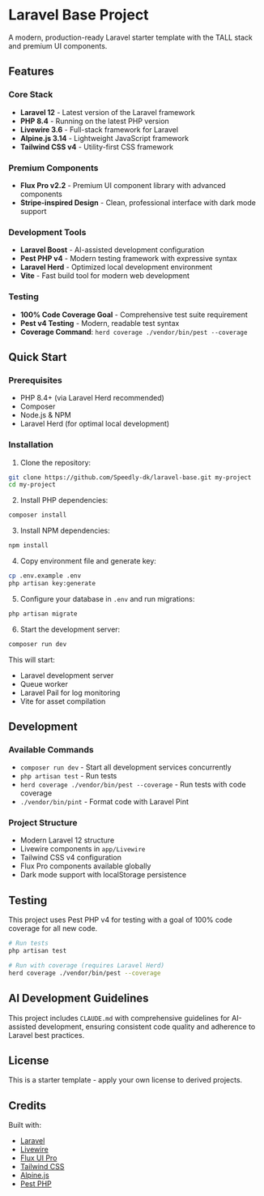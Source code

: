 # Laravel Base Project

A modern, production-ready Laravel starter template with the TALL stack and premium UI components.

## Features

### Core Stack
- **Laravel 12** - Latest version of the Laravel framework
- **PHP 8.4** - Running on the latest PHP version
- **Livewire 3.6** - Full-stack framework for Laravel
- **Alpine.js 3.14** - Lightweight JavaScript framework
- **Tailwind CSS v4** - Utility-first CSS framework

### Premium Components
- **Flux Pro v2.2** - Premium UI component library with advanced components
- **Stripe-inspired Design** - Clean, professional interface with dark mode support

### Development Tools
- **Laravel Boost** - AI-assisted development configuration
- **Pest PHP v4** - Modern testing framework with expressive syntax
- **Laravel Herd** - Optimized local development environment
- **Vite** - Fast build tool for modern web development

### Testing
- **100% Code Coverage Goal** - Comprehensive test suite requirement
- **Pest v4 Testing** - Modern, readable test syntax
- **Coverage Command**: `herd coverage ./vendor/bin/pest --coverage`

## Quick Start

### Prerequisites
- PHP 8.4+ (via Laravel Herd recommended)
- Composer
- Node.js & NPM
- Laravel Herd (for optimal local development)

### Installation

1. Clone the repository:
```bash
git clone https://github.com/Speedly-dk/laravel-base.git my-project
cd my-project
```

2. Install PHP dependencies:
```bash
composer install
```

3. Install NPM dependencies:
```bash
npm install
```

4. Copy environment file and generate key:
```bash
cp .env.example .env
php artisan key:generate
```

5. Configure your database in `.env` and run migrations:
```bash
php artisan migrate
```

6. Start the development server:
```bash
composer run dev
```

This will start:
- Laravel development server
- Queue worker
- Laravel Pail for log monitoring
- Vite for asset compilation

## Development

### Available Commands

- `composer run dev` - Start all development services concurrently
- `php artisan test` - Run tests
- `herd coverage ./vendor/bin/pest --coverage` - Run tests with code coverage
- `./vendor/bin/pint` - Format code with Laravel Pint

### Project Structure

- Modern Laravel 12 structure
- Livewire components in `app/Livewire`
- Tailwind CSS v4 configuration
- Flux Pro components available globally
- Dark mode support with localStorage persistence

## Testing

This project uses Pest PHP v4 for testing with a goal of 100% code coverage for all new code.

```bash
# Run tests
php artisan test

# Run with coverage (requires Laravel Herd)
herd coverage ./vendor/bin/pest --coverage
```

## AI Development Guidelines

This project includes `CLAUDE.md` with comprehensive guidelines for AI-assisted development, ensuring consistent code quality and adherence to Laravel best practices.

## License

This is a starter template - apply your own license to derived projects.

## Credits

Built with:
- [Laravel](https://laravel.com)
- [Livewire](https://livewire.laravel.com)
- [Flux UI Pro](https://fluxui.dev)
- [Tailwind CSS](https://tailwindcss.com)
- [Alpine.js](https://alpinejs.dev)
- [Pest PHP](https://pestphp.com)